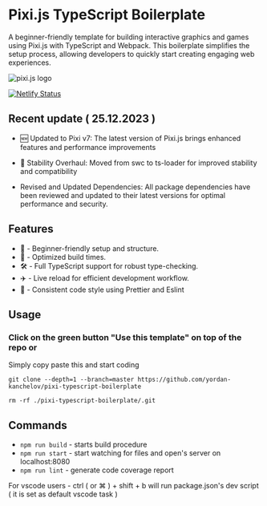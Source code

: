 # Pixi.js TypeScript Boilerplate

A beginner-friendly template for building interactive graphics and games using Pixi.js with TypeScript and Webpack. This boilerplate simplifies the setup process, allowing developers to quickly start creating engaging web experiences.

![pixi.js logo](https://pixijs.download/pixijs-banner-no-version.png?v=1)

[![Netlify Status](https://api.netlify.com/api/v1/badges/14e7ef42-5c90-44c8-a7ec-0b6e20c59735/deploy-status)](https://pixi-typescript-boilerplate.netlify.app)

## Recent update ( 25.12.2023 )

- 🆕 Updated to Pixi v7: The latest version of Pixi.js brings enhanced features and performance improvements

- 🔧 Stability Overhaul: Moved from swc to ts-loader for improved stability and compatibility

- Revised and Updated Dependencies: All package dependencies have been reviewed and updated to their latest versions for optimal performance and security.

## Features

- 🔰 - Beginner-friendly setup and structure.
- 🚀 - Optimized build times.
- 🛠 - Full TypeScript support for robust type-checking.
- ✈️ - Live reload for efficient development workflow.
- 📝 - Consistent code style using Prettier and Eslint

## Usage

### Click on the green button "Use this template" on top of the repo or

Simply copy paste this and start coding

`git clone --depth=1 --branch=master https://github.com/yordan-kanchelov/pixi-typescript-boilerplate`

`rm -rf ./pixi-typescript-boilerplate/.git`

## Commands

- `npm run build` - starts build procedure
- `npm run start` - start watching for files and open's server on localhost:8080
- `npm run lint` - generate code coverage report

For vscode users - ctrl ( or ⌘ ) + shift + b will run package.json's dev script ( it is set as default vscode task )
